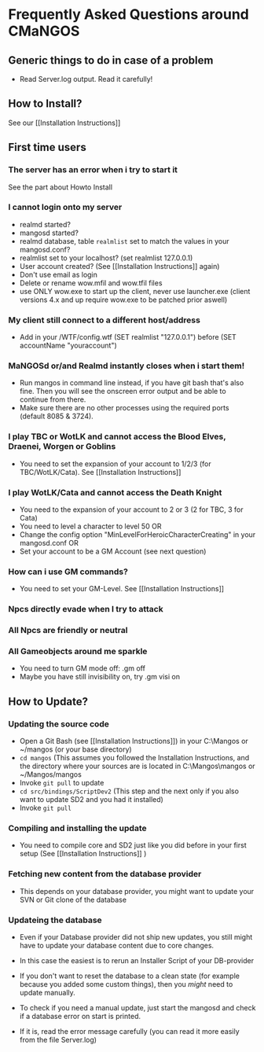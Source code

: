 # Frequently Asked Questions around CMaNGOS

## Generic things to do in case of a problem
* Read Server.log output. Read it carefully!

## How to Install?
See our [[Installation Instructions]]

## First time users
### The server has an error when i try to start it
See the part about Howto Install

### I cannot login onto my server
* realmd started?
* mangosd started?
* realmd database, table `realmlist` set to match the values in your mangosd.conf?
* realmlist set to your localhost? (set realmlist 127.0.0.1)
* User account created? (See [[Installation Instructions]] again)
* Don't use email as login
* Delete or rename wow.mfil and wow.tfil files
* use ONLY wow.exe to start up the client, never use launcher.exe
  (client versions 4.x and up require wow.exe to be patched prior aswell)

### My client still connect to a different host/address
* Add in your /WTF/config.wtf (SET realmlist "127.0.0.1") before (SET accountName "youraccount")
### MaNGOSd or/and Realmd instantly closes when i start them!
* Run mangos in command line instead, if you have git bash that's also fine. Then you will see the onscreen error output and be able to continue from there.
* Make sure there are no other processes using the required ports (default 8085 & 3724).

### I play TBC or WotLK and cannot access the Blood Elves, Draenei, Worgen or Goblins
* You need to set the expansion of your account to 1/2/3 (for TBC/WotLK/Cata). See [[Installation Instructions]]

### I play WotLK/Cata and cannot access the Death Knight
* You need to the expansion of your account to 2 or 3 (2 for TBC, 3 for Cata)
* You need to level a character to level 50 OR
* Change the config option "MinLevelForHeroicCharacterCreating" in your mangosd.conf OR
* Set your account to be a GM Account (see next question)

### How can i use GM commands?
* You need to set your GM-Level. See [[Installation Instructions]]

### Npcs directly evade when I try to attack
### All Npcs are friendly or neutral
### All Gameobjects around me sparkle
* You need to turn GM mode off: .gm off
* Maybe you have still invisibility on, try .gm visi on

## How to Update?

### Updating the source code
* Open a Git Bash (see [[Installation Instructions]]) in your C:\Mangos or ~/mangos (or your base directory)
* `cd mangos` (This assumes you followed the Installation Instructions, and the directory where your sources are is located in C:\Mangos\mangos or ~/Mangos/mangos
* Invoke `git pull` to update
* `cd src/bindings/ScriptDev2` (This step and the next only if you also want to update SD2 and you had it installed)
* Invoke `git pull`

### Compiling and installing the update
* You need to compile core and SD2 just like you did before in your first setup (See [[Installation Instructions]] )

### Fetching new content from the database provider
* This depends on your database provider, you might want to update your SVN or Git clone of the database

### Updateing the database
* Even if your Database provider did not ship new updates, you still might have to update your database content due to core changes.
* In this case the easiest is to rerun an Installer Script of your DB-provider

* If you don't want to reset the database to a clean state (for example because you added some custom things), then you _might_ need to update manually.
* To check if you need a manual update, just start the mangosd and check if a database error on start is printed.
* If it is, read the error message carefully (you can read it more easily from the file Server.log)
